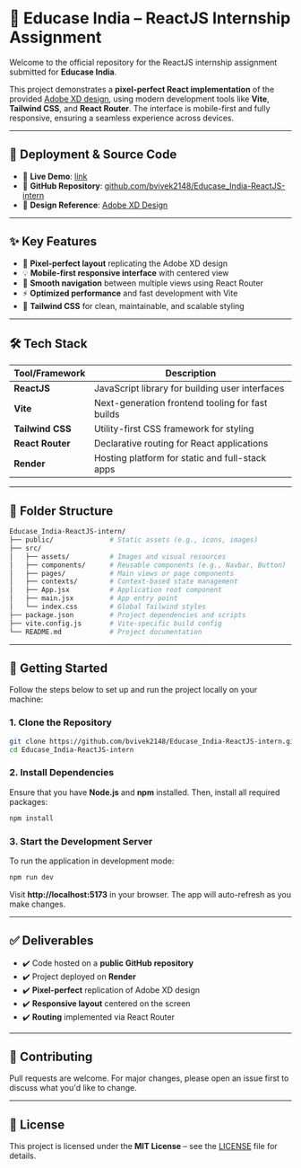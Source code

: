 
# 📱 Educase India – ReactJS Internship Assignment

Welcome to the official repository for the ReactJS internship assignment submitted for **Educase India**.

This project demonstrates a **pixel-perfect React implementation** of the provided [Adobe XD design](https://xd.adobe.com/view/b68eea25-003d-4a5d-8fdd-d463eeb20b32-e3dd), using modern development tools like **Vite**, **Tailwind CSS**, and **React Router**. The interface is mobile-first and fully responsive, ensuring a seamless experience across devices.

---

## 🔗 Deployment & Source Code

- 🚀 **Live Demo**: [link](https://pop-x-nckj.onrender.com/) 
- 📂 **GitHub Repository**: [github.com/bvivek2148/Educase_India-ReactJS-intern](https://github.com/bvivek2148/Educase_India-ReactJS-intern.git)  
- 🎨 **Design Reference**: [Adobe XD Design](https://xd.adobe.com/view/b68eea25-003d-4a5d-8fdd-d463eeb20b32-e3dd)

---

## ✨ Key Features

- 🎯 **Pixel-perfect layout** replicating the Adobe XD design
- 💡 **Mobile-first responsive interface** with centered view
- 🔁 **Smooth navigation** between multiple views using React Router
- ⚡ **Optimized performance** and fast development with Vite
- 🎨 **Tailwind CSS** for clean, maintainable, and scalable styling

---

## 🛠️ Tech Stack

| Tool/Framework | Description |
|----------------|-------------|
| **ReactJS**    | JavaScript library for building user interfaces |
| **Vite**       | Next-generation frontend tooling for fast builds |
| **Tailwind CSS** | Utility-first CSS framework for styling |
| **React Router** | Declarative routing for React applications |
| **Render**     | Hosting platform for static and full-stack apps |

---

## 📁 Folder Structure

```bash
Educase_India-ReactJS-intern/
├── public/              # Static assets (e.g., icons, images)
├── src/
│   ├── assets/          # Images and visual resources
│   ├── components/      # Reusable components (e.g., Navbar, Button)
│   ├── pages/           # Main views or page components
│   ├── contexts/        # Context-based state management
│   ├── App.jsx          # Application root component
│   ├── main.jsx         # App entry point
│   └── index.css        # Global Tailwind styles
├── package.json         # Project dependencies and scripts
├── vite.config.js       # Vite-specific build config
└── README.md            # Project documentation
```

---

## 🚀 Getting Started

Follow the steps below to set up and run the project locally on your machine:

### 1. Clone the Repository

```bash
git clone https://github.com/bvivek2148/Educase_India-ReactJS-intern.git
cd Educase_India-ReactJS-intern
```

### 2. Install Dependencies

Ensure that you have **Node.js** and **npm** installed. Then, install all required packages:

```bash
npm install
```

### 3. Start the Development Server

To run the application in development mode:

```bash
npm run dev
```

Visit **http://localhost:5173** in your browser. The app will auto-refresh as you make changes.

---

## ✅ Deliverables

- ✔️ Code hosted on a **public GitHub repository**
- ✔️ Project deployed on **Render**
- ✔️ **Pixel-perfect** replication of Adobe XD design
- ✔️ **Responsive layout** centered on the screen
- ✔️ **Routing** implemented via React Router

---

## 🤝 Contributing

Pull requests are welcome. For major changes, please open an issue first to discuss what you'd like to change.

---

## 📜 License

This project is licensed under the **MIT License** – see the [LICENSE](LICENSE) file for details.
